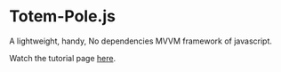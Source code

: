 Totem-Pole.js
=============

A lightweight, handy, No dependencies MVVM framework of javascript.

Watch the tutorial page [here](http://kevin-shu.github.com/totem-pole/).
